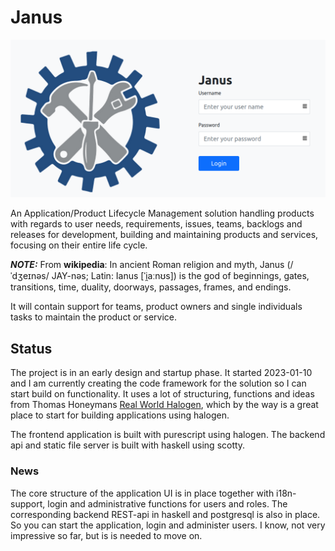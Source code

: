 # Janus

![Janus login page](/documentation/login.png)

An Application/Product Lifecycle Management solution handling products with regards to user needs, requirements, issues, teams, backlogs and releases for development, building and maintaining products and services, focusing on their entire life cycle.

**_NOTE:_** From **wikipedia**: In ancient Roman religion and myth, Janus (/ˈdʒeɪnəs/ JAY-nəs; Latin: Ianus [ˈi̯aːnʊs]) is the god of beginnings, gates, transitions, time, duality, doorways, passages, frames, and endings.

It will contain support for teams, product owners and single individuals tasks to maintain the product or service.

## Status
The project is in an early design and startup phase. It started 2023-01-10 and I am currently creating the code framework for the solution so I can start build on functionality. It uses a lot of structuring, functions and ideas from Thomas Honeymans [Real World Halogen](https://github.com/thomashoneyman/purescript-halogen-realworld), which by the way is a great place to start for building applications using halogen.

The frontend application is built with purescript using halogen. The backend api and static file server is built with haskell using scotty.

### News

The core structure of the application UI is in place together with i18n-support, login and administrative functions for users and roles. The corresponding backend REST-api in haskell and postgresql is also in place. So you can start the application, login and administer users. I know, not very impressive so far, but is is needed to move on.
